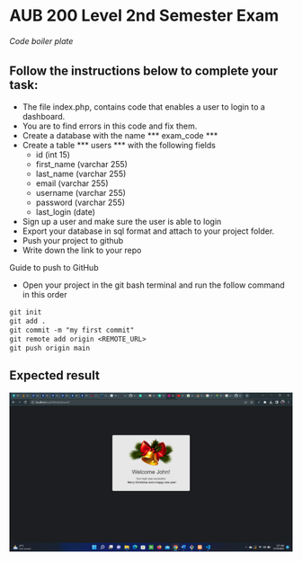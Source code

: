# AUB 200 Level 2nd Semester Exam 
###### Code boiler plate

## Follow the instructions below to complete your task:
- The file index.php, contains code that enables a user to login to a dashboard. 
- You are to find errors in this code and fix them.
- Create a database with the name *** exam_code *** 
- Create a table *** users *** with the following fields
    - id (int 15)
    - first_name (varchar 255)
    - last_name (varchar 255)
    - email (varchar 255)
    - username (varchar 255)
    - password (varchar 255)
    - last_login (date)
- Sign up a user and make sure the user is able to login
- Export your database in sql format and attach to your project folder.
- Push your project to github
- Write down the link to your repo

Guide to push to GitHub
- Open your project in the git bash terminal and run the follow command in this order

```
git init
git add .
git commit -m "my first commit" 
git remote add origin <REMOTE_URL>
git push origin main
```

## Expected result

![Dashboard screenshot](/assets/img/Screenshot%20(3).png)
